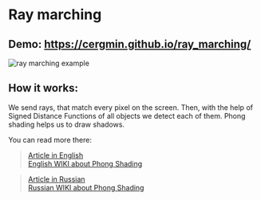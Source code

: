 # Ray marching
## Demo: https://cergmin.github.io/ray_marching/
![ray marching example](https://i.imgur.com/j3sWOXD.png)
## How it works: 
We send rays, that match every pixel on the screen. Then, with the help of Signed Distance Functions of all objects we detect each of them.
Phong shading helps us to draw shadows.  
  
You can read more there:  
>[Article in English](http://jamie-wong.com/2016/07/15/ray-marching-signed-distance-functions/)  
>[English WIKI about Phong Shading](https://en.wikipedia.org/wiki/Phong_shading)  
  
>[Article in Russian](https://habr.com/ru/post/353422/)  
>[Russian WIKI about Phong Shading](https://ru.wikipedia.org/wiki/Затенение_по_Фонгу)  